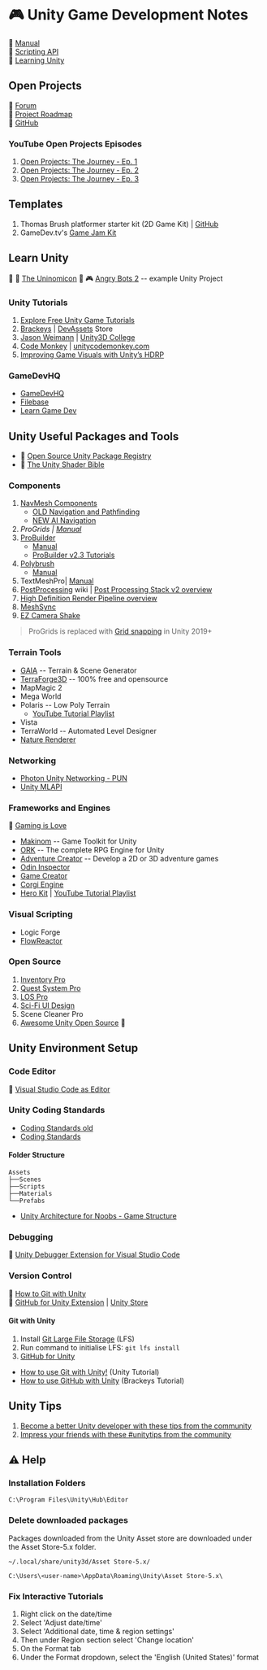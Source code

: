 # :video_game: Unity Game Development Notes

:link: [Manual](https://docs.unity3d.com/Manual/index.html)  
:link: [Scripting API](https://docs.unity3d.com/ScriptReference/index.html)  
:link: [Learning Unity](https://learn.unity.com/)

## Open Projects

:link: [Forum](https://forum.unity.com/forums/open-projects.531/)  
:link: [Project Roadmap](https://open.codecks.io/unity-open-project-1)  
:link: [GitHub](https://github.com/UnityTechnologies/open-project-1)

### YouTube Open Projects Episodes

1. [Open Projects: The Journey - Ep. 1](https://www.youtube.com/watch?v=O4N4s6BKNH0)
2. [Open Projects: The Journey - Ep. 2](https://www.youtube.com/watch?v=ukE73ifSrTM)
3. [Open Projects: The Journey - Ep. 3](https://www.youtube.com/watch?v=0lhLLnKitSI)

## Templates

1. Thomas Brush platformer starter kit (2D Game Kit) | [GitHub](https://github.com/atmosgames/SuperSimple2DKit)
2. GameDev.tv's [Game Jam Kit](https://offer.gamedev.tv/jam-starter-kit/)

## Learn Unity

:link: :book: [The Uninomicon](https://uninomicon.com/)
:link: :video_game: [Angry Bots 2](https://github.com/UnityTechnologies/AngryBots2) -- example Unity Project

### Unity Tutorials

1. [Explore Free Unity Game Tutorials](https://gamedevacademy.org/category/unity-tutorials/)
2. [Brackeys](https://brackeys.com/) | [DevAssets](https://devassets.com/) Store
3. [Jason Weimann](https://www.youtube.com/c/Unity3dCollege) | [Unity3D College](https://unity3d.college/)
4. [Code Monkey](https://www.youtube.com/c/CodeMonkeyUnity) | [unitycodemonkey.com](https://unitycodemonkey.com/)
5. [Improving Game Visuals with Unity’s HDRP](https://www.raywenderlich.com/22599905-improving-game-visuals-with-unity-s-hdrp)

### GameDevHQ

- [GameDevHQ](https://gamedevhq.com/start-your-game-development-journey/)
- [Filebase](https://gamedevhq.com/filebase/)
- [Learn Game Dev](https://www.youtube.com/user/Unity3DCoder/playlists)

## Unity Useful Packages and Tools

- :link: [Open Source Unity Package Registry](https://openupm.com/)
- :orange_book: [The Unity Shader Bible](https://learn.jettelly.com/unity-shader-bible/)

### Components

1. [NavMesh Components](https://github.com/Unity-Technologies/NavMeshComponents)
   - [OLD Navigation and Pathfinding](https://docs.unity3d.com/Manual/nav-NavigationSystem.html)
   - [NEW AI Navigation](https://docs.unity3d.com/Packages/com.unity.ai.navigation@1.1/manual/index.html)
2. _ProGrids | [Manual](https://docs.unity3d.com/Packages/com.unity.progrids@3.0/manual/index.html)_
3. [ProBuilder](https://unity.com/features/probuilder)
   - [Manual](https://docs.unity3d.com/Packages/com.unity.probuilder@5.2/manual/index.html)
   - [ProBuilder v2.3 Tutorials](https://www.youtube.com/playlist?list=PLrJfHfcFkLM8PDioWg_5nmUqQycnVmi58)
4. [Polybrush](https://unity.com/features/polybrush)
   - [Manual](https://docs.unity3d.com/Packages/com.unity.polybrush@1.1/manual/index.html)
5. TextMeshPro| [Manual](https://docs.unity3d.com/Packages/com.unity.textmeshpro@2.1/manual/index.html)
6. [PostProcessing](https://github.com/Unity-Technologies/PostProcessing/wiki) wiki | [Post Processing Stack v2 overview](https://docs.unity3d.com/Packages/com.unity.postprocessing@3.4/manual/index.html)
7. [High Definition Render Pipeline overview](https://docs.unity3d.com/Packages/com.unity.render-pipelines.high-definition@10.8/manual/index.html)
8. [MeshSync](https://github.com/unity3d-jp/MeshSync)
9.  [EZ Camera Shake](https://github.com/andersonaddo/EZ-Camera-Shake-Unity)

> ProGrids is replaced with [Grid snapping](https://docs.unity3d.com/Manual/GridSnapping.html) in Unity 2019+

### Terrain Tools

- [GAIA](http://www.procedural-worlds.com/gaia/) -- Terrain & Scene Generator
- [TerraForge3D](https://github.com/Jaysmito101/TerraForge3D) -- 100% free and opensource
- MapMagic 2
- Mega World
- Polaris -- Low Poly Terrain
  - [YouTube Tutorial Playlist](https://www.youtube.com/playlist?list=PLotx8_sq8EATxjQ0TctXuX8gC6q3rHTmw)
- Vista 
- TerraWorld -- Automated Level Designer
- [Nature Renderer](https://v3.visualdesigncafe.com/nature-renderer)

### Networking

- [Photon Unity Networking - PUN](https://www.photonengine.com/en/PUN)
- [Unity MLAPI](https://github.com/Unity-Technologies/com.unity.multiplayer.mlapi)

### Frameworks and Engines

:link: [Gaming is Love](https://assetstore.unity.com/publishers/328)

- [Makinom](http://makinom.com/) -- Game Toolkit for Unity
- [ORK](http://orkframework.com/) -- The complete RPG Engine for Unity
- [Adventure Creator](https://adventurecreator.org/) -- Develop a 2D or 3D adventure games
- [Odin Inspector](https://odininspector.com/)
- [Game Creator](https://docs.gamecreator.io/)
- [Corgi Engine](https://corgi-engine-docs.moremountains.com/index.html)
- [Hero Kit](https://github.com/antfitch/HeroKit) | [YouTube Tutorial Playlist](https://www.youtube.com/playlist?list=PLgFNDYUO_VZmy8MyC6THhCrHV8zc1j0xq)

### Visual Scripting

- Logic Forge
- [FlowReactor](https://flowreactor.io/)

### Open Source

1. [Inventory Pro](https://github.com/devdogio/Inventory-Pro)
2. [Quest System Pro ](https://github.com/devdogio/Quest-System-Pro)
3. [LOS Pro](https://github.com/devdogio/lospro)
4. [Sci-Fi UI Design](https://github.com/devdogio/sci-fi-ui)
5. Scene Cleaner Pro
6. [Awesome Unity Open Source](https://github.com/baba-s/awesome-unity-open-source-on-github) :link:

## Unity Environment Setup

### Code Editor

:link: [Visual Studio Code as Editor](https://code.visualstudio.com/docs/other/unity)

### Unity Coding Standards

- [Coding Standards old](https://unity3d.college/2016/05/16/unity-coding-standards/)
- [Coding Standards](https://docs.google.com/document/d/13QZjY4Fyg8m8IT09wvCvrBt3X6ra5IpGPUOxpyy5DPw/edit)

#### Folder Structure

```folder
Assets
├──Scenes
├──Scripts
├──Materials
└──Prefabs
```

- [Unity Architecture for Noobs - Game Structure](https://www.youtube.com/watch?v=tE1qH8OxO2Y)

### Debugging

:link: [Unity Debugger Extension for Visual Studio Code](https://github.com/Unity-Technologies/vscode-unity-debug)

### Version Control

:link: [How to Git with Unity](https://thoughtbot.com/blog/how-to-git-with-unity)  
:link: [GitHub for Unity Extension](https://unity.github.com/) | [Unity Store](https://assetstore.unity.com/packages/tools/version-control/github-for-unity-118069)

#### Git with Unity

1. Install [Git Large File Storage](https://git-lfs.github.com/) (LFS)
2. Run command to initialise LFS: `git lfs install`
3. [GitHub for Unity](https://unity.github.com/)

- [How to use Git with Unity!](https://www.youtube.com/watch?v=QGFK4OHA2zQ) (Unity Tutorial)
- [How to use GitHub with Unity](https://www.youtube.com/watch?v=qpXxcvS-g3g) (Brackeys Tutorial)

## Unity Tips

1. [Become a better Unity developer with these tips from the community](https://blog.unity.com/technology/become-a-better-unity-developer-with-these-tips-from-the-community)
2. [Impress your friends with these #unitytips from the community](https://blog.unity.com/technology/impress-your-friends-with-these-unitytips-from-the-community)

## :warning: Help

### Installation Folders

`C:\Program Files\Unity\Hub\Editor`

### Delete downloaded packages

Packages downloaded from the Unity Asset store are downloaded under the Asset Store-5.x folder.

`~/.local/share/unity3d/Asset Store-5.x/`  

`C:\Users\<user-name>\AppData\Roaming\Unity\Asset Store-5.x\`

### Fix Interactive Tutorials

1. Right click on the date/time
2. Select 'Adjust date/time'
3. Select 'Additional date, time & region settings'
4. Then  under Region section select 'Change location'
5. On the Format tab
6. Under the Format dropdown, select the 'English (United States)' format
